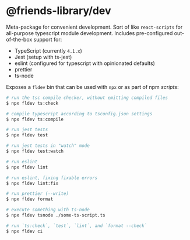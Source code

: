 # @friends-library/dev

Meta-package for convenient development. Sort of like `react-scripts` for all-purpose
typescript module development. Includes pre-configured out-of-the-box support for:

- TypeScript (currently `4.1.x`)
- Jest (setup with ts-jest)
- eslint (configured for typescript with opinionated defaults)
- prettier
- ts-node

Exposes a `fldev` bin that can be used with `npx` or as part of npm _scripts_:

```bash
# run the tsc compile checker, without emitting compiled files
$ npx fldev ts:check

# compile typescript according to tsconfig.json settings
$ npx fldev ts:compile

# run jest tests
$ npx fldev test

# run jest tests in "watch" mode
$ npx fldev test:watch

# run eslint
$ npx fldev lint

# run eslint, fixing fixable errors
$ npx fldev lint:fix

# run prettier (--write)
$ npx fldev format

# execute something with ts-node
$ npx fldev tsnode ./some-ts-script.ts

# run `ts:check`, `test`, `lint`, and `format --check`
$ npx fldev ci
```
